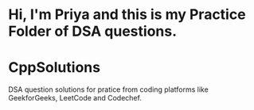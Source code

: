 # Hi, I'm Priya and this is my Practice Folder of DSA questions.


# CppSolutions
DSA question solutions for pratice from coding platforms like GeekforGeeks, LeetCode and Codechef.



